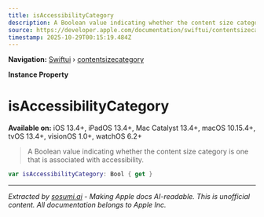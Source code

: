 ```yaml
---
title: isAccessibilityCategory
description: A Boolean value indicating whether the content size category is one that is associated with accessibility.
source: https://developer.apple.com/documentation/swiftui/contentsizecategory/isaccessibilitycategory
timestamp: 2025-10-29T00:15:19.484Z
---
```


**Navigation:** [Swiftui](/documentation/swiftui) › [contentsizecategory](/documentation/swiftui/contentsizecategory)

**Instance Property**

# isAccessibilityCategory

**Available on:** iOS 13.4+, iPadOS 13.4+, Mac Catalyst 13.4+, macOS 10.15.4+, tvOS 13.4+, visionOS 1.0+, watchOS 6.2+

> A Boolean value indicating whether the content size category is one that is associated with accessibility.

```swift
var isAccessibilityCategory: Bool { get }
```

---

*Extracted by [sosumi.ai](https://sosumi.ai) - Making Apple docs AI-readable.*
*This is unofficial content. All documentation belongs to Apple Inc.*

